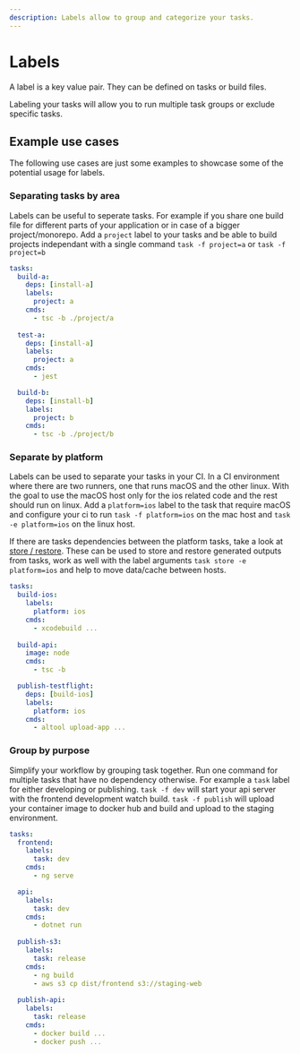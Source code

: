 ```yaml
---
description: Labels allow to group and categorize your tasks.
---
```


# Labels
A label is a key value pair. 
They can be defined on tasks or build files.

Labeling your tasks will allow you to run multiple task groups or exclude specific tasks.

## Example use cases
The following use cases are just some examples to showcase some of the potential usage for labels.

### Separating tasks by area
Labels can be useful to seperate tasks. 
For example if you share one build file for different parts of your application or in case of a bigger project/monorepo.
Add a `project` label to your tasks and be able to build projects independant with a single command `task -f project=a` or `task -f project=b`

```yaml
tasks:
  build-a:
    deps: [install-a]
    labels:
      project: a
    cmds:
      - tsc -b ./project/a
  
  test-a:
    deps: [install-a]
    labels:
      project: a
    cmds:
      - jest

  build-b:
    deps: [install-b]
    labels:
      project: b
    cmds:
      - tsc -b ./project/b
```

### Separate by platform
Labels can be used to separate your tasks in your CI.
In a CI environment where there are two runners, one that runs macOS and the other linux.
With the goal to use the macOS host only for the ios related code and the rest should run on linux.
Add a `platform=ios` label to the task that require macOS and configure your ci to run `task -f platform=ios` on the mac host and `task -e platform=ios` on the linux host. 

If there are tasks dependencies between the platform tasks, take a look at [store / restore](../cli/store-restore.md). 
These can be used to store and restore generated outputs from tasks, work as well with the label arguments `task store -e platform=ios` and help to move data/cache between hosts.

```yaml
tasks:
  build-ios:
    labels:
      platform: ios
    cmds:
      - xcodebuild ...
  
  build-api:
    image: node
    cmds:
      - tsc -b

  publish-testflight:
    deps: [build-ios]
    labels:
      platform: ios
    cmds:
      - altool upload-app ...
```


### Group by purpose
Simplify your workflow by grouping task together.
Run one command for multiple tasks that have no dependency otherwise.
For example a `task` label for either developing or publishing. 
`task -f dev` will start your api server with the frontend development watch build. 
`task -f publish` will upload your container image to docker hub and build and upload to the staging environment.

```yaml
tasks:
  frontend:
    labels:
      task: dev
    cmds:
      - ng serve

  api:
    labels:
      task: dev
    cmds:
      - dotnet run
  
  publish-s3:
    labels:
      task: release
    cmds:
      - ng build
      - aws s3 cp dist/frontend s3://staging-web
  
  publish-api:
    labels:
      task: release
    cmds:
      - docker build ...
      - docker push ... 
```

